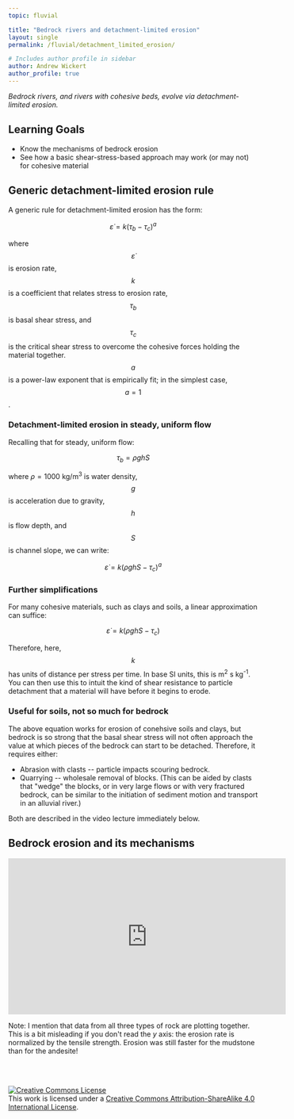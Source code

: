 ```yaml
---
topic: fluvial

title: "Bedrock rivers and detachment-limited erosion"
layout: single
permalink: /fluvial/detachment_limited_erosion/

# Includes author profile in sidebar
author: Andrew Wickert
author_profile: true
---
```


*Bedrock rivers, and rivers with cohesive beds, evolve via detachment-limited erosion.*

## Learning Goals
* Know the mechanisms of bedrock erosion
* See how a basic shear-stress-based approach may work (or may not) for cohesive material

## Generic detachment-limited erosion rule

A generic rule for detachment-limited erosion has the form:

$$\dot{\varepsilon} = k (\tau_b - \tau_c)^a$$

where $$\dot{\varepsilon}$$ is erosion rate, $$k$$ is a coefficient that relates stress to erosion rate, $$\tau_b$$ is basal shear stress, and $$\tau_c$$ is the critical shear stress to overcome the cohesive forces holding the material together. $$a$$ is a power-law exponent that is empirically fit; in the simplest case, $$a = 1$$.

### Detachment-limited erosion in steady, uniform flow

Recalling that for steady, uniform flow:

$$\tau_b = \rho g h S$$

where $\rho = 1000$ kg/m<sup>3</sup> is water density, $$g$$ is acceleration due to gravity, $$h$$ is flow depth, and $$S$$ is channel slope, we can write:

$$\dot{\varepsilon} = k (\rho g h S - \tau_c)^a$$

### Further simplifications

For many cohesive materials, such as clays and soils, a linear approximation can suffice:

$$\dot{\varepsilon} = k (\rho g h S - \tau_c)$$

Therefore, here, $$k$$ has units of distance per stress per time. In base SI units, this is m<sup>2</sup> s kg<sup>-1</sup>. You can then use this to intuit the kind of shear resistance to particle detachment that a material will have before it begins to erode.

### Useful for soils, not so much for bedrock

The above equation works for erosion of conehsive soils and clays, but bedrock is so strong that the basal shear stress will not often approach the value at which pieces of the bedrock can start to be detached. Therefore, it requires either:
* Abrasion with clasts -- particle impacts scouring bedrock.
* Quarrying -- wholesale removal of blocks. (This can be aided by clasts that "wedge" the blocks, or in very large flows or with very fractured bedrock, can be similar to the initiation of sediment motion and transport in an alluvial river.)

Both are described in the video lecture immediately below.

## Bedrock erosion and its mechanisms

<iframe width="560" height="315" src="https://www.youtube.com/embed/SsawtdXRHoA" frameborder="0" allow="accelerometer; autoplay; clipboard-write; encrypted-media; gyroscope; picture-in-picture" allowfullscreen></iframe>

Note: I mention that data from all three types of rock are plotting together. This is a bit misleading if you don't read the *y* axis: the erosion rate is normalized by the tensile strength. Erosion was still faster for the mudstone than for the andesite!

<br/>
<br/>

<a rel="license" href="http://creativecommons.org/licenses/by-sa/4.0/"><img alt="Creative Commons License" style="border-width:0" src="https://i.creativecommons.org/l/by-sa/4.0/88x31.png" /></a><br />This work is licensed under a <a rel="license" href="http://creativecommons.org/licenses/by-sa/4.0/">Creative Commons Attribution-ShareAlike 4.0 International License</a>.

